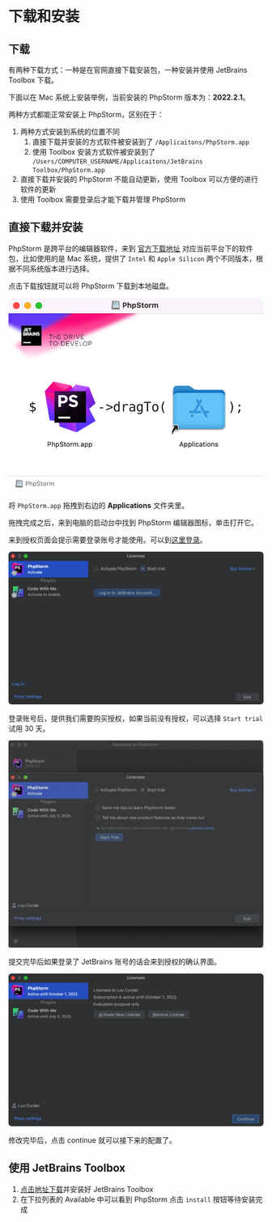 # 下载和安装

## 下载

有两种下载方式：一种是在官网直接下载安装包，一种安装并使用 JetBrains Toolbox 下载。

下面以在 Mac 系统上安装举例，当前安装的 PhpStorm 版本为：**2022.2.1**。

两种方式都能正常安装上 PhpStorm，区别在于：

1. 两种方式安装到系统的位置不同
   1. 直接下载并安装的方式软件被安装到了 `/Applicaitons/PhpStorm.app`
   2. 使用 Toolbox 安装方式软件被安装到了 `/Users/COMPUTER_USERNAME/Applicaitons/JetBrains Toolbox/PhpStorm.app`
2. 直接下载并安装的 PhpStorm 不能自动更新，使用 Toolbox 可以方便的进行软件的更新
3. 使用 Toolbox 需要登录后才能下载并管理 PhpStorm


## 直接下载并安装

PhpStorm 是跨平台的编辑器软件，来到 [官方下载地址](https://www.jetbrains.com/phpstorm/download/) 对应当前平台下的软件包，比如使用的是 Mac 系统，提供了 `Intel` 和 `Apple Silicon` 两个不同版本，根据不同系统版本进行选择。

点击下载按钮就可以将 PhpStorm 下载到本地磁盘。

![](./images/getting-started/drop-phpstorm-to-install.png)

将 `PhpStorm.app` 拖拽到右边的 **Applications** 文件夹里。

拖拽完成之后，来到电脑的启动台中找到 PhpStorm 编辑器图标，单击打开它。

来到授权页面会提示需要登录账号才能使用。可以到[这里登录](https://account.jetbrains.com/login)。

![](./images/getting-started/phpstorm-should-login-start-trial.png)


登录账号后，提供我们需要购买授权，如果当前没有授权，可以选择 `Start trial` 试用 30 天。

![](./images/getting-started/phpstorm-select-start-trial-license.png)

提交完毕后如果登录了 JetBrains 账号的话会来到授权的确认界面。

![](./images/getting-started/phpstorm-confirm-trial-license.png)

修改完毕后，点击 continue 就可以接下来的配置了。

## 使用 JetBrains Toolbox

1. [点击地址下载](https://www.jetbrains.com/toolbox-app/)并安装好 JetBrains Toolbox
2. 在下拉列表的 Available 中可以看到 PhpStorm 点击 `install` 按钮等待安装完成
